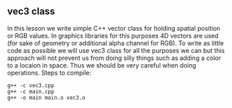 ## vec3 class
In this lesson we write simple C++ vector class for holding spatial position or RGB values. In graphics libraries for this purposes 4D vectors are used (for sake of geometry or additional alpha channel for RGB). To write as little code as possible we will use vec3 class for all the purposes we can but this approach will not prevent us from doing silly things such as adding a color to a locaion in space. Thus we should be very careful when doing operations. Steps to compile:
```
g++ -c vec3.cpp
g++ -c main.cpp
g++ -o main main.o vec3.o
```
